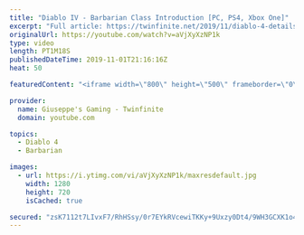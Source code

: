 ```yaml
---
title: "Diablo IV - Barbarian Class Introduction [PC, PS4, Xbox One]"
excerpt: "Full article: https://twinfinite.net/2019/11/diablo-4-details videos/ Recorded from Blizzcon livestream: https://blizzcon.com/en-us/watch."
originalUrl: https://youtube.com/watch?v=aVjXyXzNP1k
type: video
length: PT1M18S
publishedDateTime: 2019-11-01T21:16:16Z
heat: 50

featuredContent: "<iframe width=\"800\" height=\"500\" frameborder=\"0\" src=\"https://www.youtube.com/embed/aVjXyXzNP1k\" allow=\"accelerometer; autoplay; encrypted-media; gyroscope; picture-in-picture\" allowfullscreen></iframe>"

provider:
  name: Giuseppe's Gaming - Twinfinite
  domain: youtube.com

topics:
  - Diablo 4
  - Barbarian

images:
  - url: https://i.ytimg.com/vi/aVjXyXzNP1k/maxresdefault.jpg
    width: 1280
    height: 720
    isCached: true

secured: "zsK7112t7LIvxF7/RhHSsy/0r7EYkRVcewiTKKy+9Uxzy0Dt4/9WH3GCXK1o4RJkbK14WTfrFnJTB3alVH9OXSd3BPE5Fv1o74az7wBw+vKFAwhURG5lzh3HiyDt0As4a5HXWufH8Cl+5AMcd+zMcEQy1UIi9XqnK5PlwSk4XJJWlDQNvhraFECaLqw3wI4+WKq3QD5H5vrlWrBqFhtamJYjLR9rgcLTPWlJXzSfpyrIDtrJcXwVS0tO5Ah94e6SZTuCCvUjAvt2hlzgUVD7rcY5+G4RWteK9oFu22jVqW/a3PyTg/wEIV/PDR8Kb5ATlCG0rh7wzRDDVZ4Vc/TB5QwHLpoc3cUqfZ9T3EOhsLFR8zqVy2t9qIb4tQt7LU1ui0++fifzNkAFk7EvqygN1Tkw3WjyiCE+w+hiAQU/qcA=;NU/dJ6341kIeKMa4E33Csw=="
---
```


